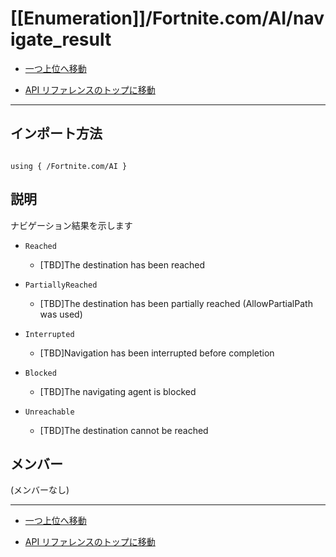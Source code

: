 # [[Enumeration]]/Fortnite.com/AI/navigate_result

- [一つ上位へ移動](../main.md)

- [API リファレンスのトップに移動](/main.md)

---

## インポート方法

```verse

using { /Fortnite.com/AI }

```

## 説明

 ナビゲーション結果を示します

- `Reached`

  - [TBD]The destination has been reached

- `PartiallyReached`

  - [TBD]The destination has been partially reached (AllowPartialPath was used)

- `Interrupted`

  - [TBD]Navigation has been interrupted before completion

- `Blocked`

  - [TBD]The navigating agent is blocked

- `Unreachable`

  - [TBD]The destination cannot be reached

## メンバー

(メンバーなし)

---

- [一つ上位へ移動](../main.md)

- [API リファレンスのトップに移動](/main.md)
